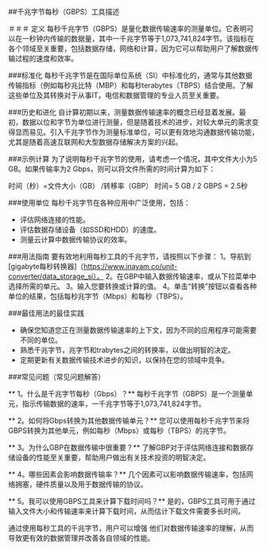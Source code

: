 ##千兆字节每秒（GBPS）工具描述

＃＃＃ 定义
每秒千兆字节（GBPS）是量化数据传输速率的测量单位。它表明可以在一秒钟内传输的数据量，其中一千兆字节等于1,073,741,824字节。该指标在各个领域至关重要，包括数据存储，网络和计算，因为它可以帮助用户了解数据传输过程的速度和效率。

###标准化
每秒千兆字节是在国际单位系统（SI）中标准化的，通常与其他数据传输指标（例如每秒兆比特（MBP）和每秒terabytes（TBPS）结合使用。了解这些单位及其转换对于从事IT，电信和数据管理的专业人员至关重要。

###历史和进化
自计算初期以来，测量数据传输速率的概念已经显着发展。最初，数据以位和字节为单位进行测量，但是随着技术的进步，对较大单元的需求变得显而易见。引入千兆字节作为测量标准单位，可以更有效地沟通数据传输功能，尤其是随着高速互联网和大型数据存储解决方案的兴起。

###示例计算
为了说明每秒千兆字节的使用，请考虑一个情况，其中文件大小为5 GB。如果传输率为2 Gbps，则可以将文件所需的时间计算为如下：

时间（秒）=文件大小（GB） /转移率（GBP）
时间= 5 GB / 2 GBPS = 2.5秒

###使用单位
每秒千兆字节在各种应用中广泛使用，包括：
- 评估网络连接的性能。
- 评估数据存储设备（如SSD和HDD）的速度。
- 测量云计算中数据传输协议的效率。

###用法指南
要有效地利用每秒工具的千兆字节，请按照以下步骤：
1。导航到[gigabyte每秒转换器]（https://www.inayam.co/unit-converter/data_storage_si）。
2。在GBP中输入数据传输速率，或从下拉菜单中选择所需的单元。
3。输入您要转换或计算的值。
4。单击“转换”按钮以查看各种单位的结果，包括每秒兆字节（Mbps）和每秒（TBPS）。

###最佳用法的最佳实践
- 确保您知道您正在测量数据传输速率的上下文，因为不同的应用程序可能需要不同的单位。
- 熟悉千兆字节，兆字节和trabytes之间的转换率，以做出明智的决定。
- 定期更新有关数据传输技术进步的知识，以保持在您的领域中竞争。

###常见问题（常见问题解答）

** 1。什么是千兆字节每秒（Gbps）？**
每秒千兆字节（GBPS）是一个测量单元，指示传输数据的速率，一千兆字节等于1,073,741,824字节。

** 2。如何将Gbps转换为其他数据传输单元？**
您可以使用每秒千兆字节来将GBPS转换为其他单元，例如每秒（Mbps）或每秒（TBPS）的兆字节。

** 3。为什么GBP在数据传输中很重要？**
了解GBP对于评估网络连接和数据存储设备的性能至关重要，帮助用户做出有关技术投资的明智决定。

** 4。哪些因素会影响数据传输率？**
几个因素可以影响数据传输速率，包括网络拥塞，硬件质量以及用于数据传输的协议。

** 5。我可以使用GBPS工具来计算下载时间吗？**
是的，GBPS工具可用于通过输入文件大小和传输速率来计​​算下载时间，从而估计下载文件需要多长时间。

通过使用每秒工具的千兆字节，用户可以增强 他们对数据传输速率的理解，从而导致更有效的数据管理并改善各自领域的性能。